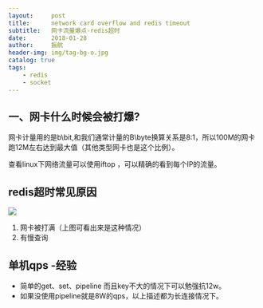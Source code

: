```yaml
---
layout:     post
title:      network card overflow and redis timeout
subtitle:   网卡流量爆点-redis超时
date:       2018-01-28
author:     振航
header-img: img/tag-bg-o.jpg
catalog: true
tags:
    - redis
    - socket
---
```

## 一、网卡什么时候会被打爆?
网卡计量用的是b\bit,和我们通常计量的B\byte换算关系是8:1，所以100M的网卡跑12M左右达到最大值（其他类型网卡也是这个比例）。

查看linux下网络流量可以使用iftop ，可以精确的看到每个IP的流量。

## redis超时常见原因
![](https://raw.githubusercontent.com/summaryNZH/Java/master/baseinfo/img/redis.png)

1. 网卡被打满（上图可看出来是这种情况）
2. 有慢查询

## 单机qps -经验
- 简单的get、set、pipeline 而且key不大的情况下可以勉强抗12w。
- 如果没使用pipeline就是8W的qps，以上描述都为长连接情况下。

   

